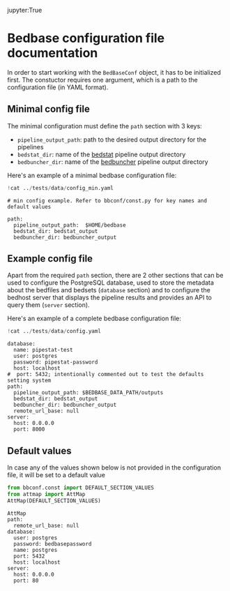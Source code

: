 jupyter:True
# Bedbase configuration file documentation

In order to start working with the `BedBaseConf` object, it has to be initialized first. The constuctor requires one argument, which is a path to the configuration file (in YAML format).

## Minimal config file

The minimal configuration must define the `path` section with 3 keys:

- `pipeline_output_path`: path to the desired output directory for the pipelines
- `bedstat_dir`: name of the [bedstat](https://github.com/databio/bedstat) pipeline output directory
- `bedbuncher_dir`: name of the [bedbuncher](https://github.com/databio/bedbuncher) pipeline output directory

Here's an example of a minimal bedbase configuration file:


```python
!cat ../tests/data/config_min.yaml
```

```.output
# min config example. Refer to bbconf/const.py for key names and default values

path:
  pipeline_output_path:  $HOME/bedbase
  bedstat_dir: bedstat_output
  bedbuncher_dir: bedbuncher_output
```

## Example config file

Apart from the required `path` section, there are 2 other sections that can be used to configure the PostgreSQL database, used to store the metadata about the bedfiles and bedsets (`database` section) and to configure the bedhost server that displays the pipeline results and provides an API to query them (`server` section).

Here's an example of a complete bedbase configuration file:


```python
!cat ../tests/data/config.yaml
```

```.output
database:
  name: pipestat-test
  user: postgres
  password: pipestat-password
  host: localhost
#  port: 5432; intentionally commented out to test the defaults setting system
path:
  pipeline_output_path: $BEDBASE_DATA_PATH/outputs
  bedstat_dir: bedstat_output
  bedbuncher_dir: bedbuncher_output
  remote_url_base: null
server:
  host: 0.0.0.0
  port: 8000
```

## Default values

In case any of the values shown below is not provided in the configuration file, it will be set to a default value


```python
from bbconf.const import DEFAULT_SECTION_VALUES
from attmap import AttMap
AttMap(DEFAULT_SECTION_VALUES)
```




    AttMap
    path:
      remote_url_base: null
    database:
      user: postgres
      password: bedbasepassword
      name: postgres
      port: 5432
      host: localhost
    server:
      host: 0.0.0.0
      port: 80


